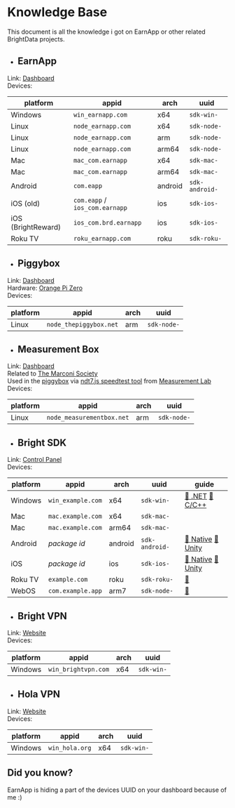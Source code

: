 # Knowledge Base

This document is all the knowledge i got on EarnApp or other related BrightData projects.

-   ## EarnApp

Link: [Dashboard](https://earnapp.com/dashboard/)  
Devices:

| platform           | appid                                                | arch    | uuid                      |
| ------------------ | ---------------------------------------------------- | ------- | ------------------------- |
| Windows            | <code>win_earnapp.com</code>                         | x64     | <code>sdk-win-</code>     |
| Linux              | <code>node_earnapp.com</code>                        | x64     | <code>sdk-node-</code>    |
| Linux              | <code>node_earnapp.com</code>                        | arm     | <code>sdk-node-</code>    |
| Linux              | <code>node_earnapp.com</code>                        | arm64   | <code>sdk-node-</code>    |
| Mac                | <code>mac_com.earnapp</code>                         | x64     | <code>sdk-mac-</code>     |
| Mac                | <code>mac_com.earnapp</code>                         | arm64   | <code>sdk-mac-</code>     |
| Android            | <code>com.eapp</code>                                | android | <code>sdk-android-</code> |
| iOS (old)          | <code>com.eapp</code> / <code>ios_com.earnapp</code> | ios     | <code>sdk-ios-</code>     |
| iOS (BrightReward) | <code>ios_com.brd.earnapp</code>                     | ios     | <code>sdk-ios-</code>     |
| Roku TV            | <code>roku_earnapp.com</code>                        | roku    | <code>sdk-roku-</code>    |

-   ## Piggybox

Link: [Dashboard](https://thepiggybox.net/dashboard)  
Hardware: [Orange Pi Zero](https://orangepi.com/index.php?route=product/product&product_id=844)  
Devices:

| platform | appid                             | arch | uuid                   |
| -------- | --------------------------------- | ---- | ---------------------- |
| Linux    | <code>node_thepiggybox.net</code> | arm  | <code>sdk-node-</code> |

-   ## Measurement Box

Link: [Dashboard](https://measurementbox.net/dashboard)  
Related to [The Marconi Society](https://www.marconisociety.org/)  
Used in the [piggybox](#piggybox) via [ndt7.js speedtest tool](https://github.com/m-lab/ndt7-js) from [Measurement Lab](https://www.measurementlab.net/)  
Devices:

| platform | appid                                | arch | uuid                   |
| -------- | ------------------------------------ | ---- | ---------------------- |
| Linux    | <code>node_measurementbox.net</code> | arm  | <code>sdk-node-</code> |

-   ## Bright SDK

Link: [Control Panel](https://brightdata.com/sdk/cp/releases)  
Devices:

| platform | appid                        | arch    | uuid                      | guide                                                                                                                                                                                            |
| -------- | ---------------------------- | ------- | ------------------------- | ------------------------------------------------------------------------------------------------------------------------------------------------------------------------------------------------ |
| Windows  | <code>win_example.com</code> | x64     | <code>sdk-win-</code>     | [🔗 .NET](https://docs.google.com/document/d/1ldrLj-Bz0XvQWo3rOFAACzZrJ2RFBBPYyH38ujJSCOI/edit) [🔗 C/C++](https://docs.google.com/document/d/17CYEGMn4hrRGvz_YRhm3Gbyhv9YAE1QcXDKGha3hTtE/edit) |
| Mac      | <code>mac.example.com</code> | x64     | <code>sdk-mac-</code>     |                                                                                                                                                                                                  |
| Mac      | <code>mac.example.com</code> | arm64   | <code>sdk-mac-</code>     |                                                                                                                                                                                                  |
| Android  | _package id_                 | android | <code>sdk-android-</code> | [🔗 Native](https://docs.google.com/document/d/1QZgRuod14vfSIBA0_H2d1bsBT3vyJCphjjCXj03D5UQ/edit) [🔗 Unity](https://assetstore.unity.com/packages/add-ons/bright-sdk-for-ios-238602)           |
| iOS      | _package id_                 | ios     | <code>sdk-ios-</code>     | [🔗 Native](https://docs.google.com/document/d/1uK0PE5NRqdF9V1S4I19xAmlFeoXTuFIQh3m5VvmiQWs/edit) [🔗 Unity](https://assetstore.unity.com/packages/add-ons/bright-sdk-for-ios-238602)           |
| Roku TV  | <code>example.com</code>     | roku    | <code>sdk-roku-</code>    | [🔗](https://docs.google.com/document/d/1UpNLNk52maL455yYVERPGIfGf7zHTs5DfX72Cy-uQx8/edit)                                                                                                       |
| WebOS    | <code>com.example.app</code> | arm7    | <code>sdk-node-</code>    | [🔗](https://docs.google.com/document/d/1KAwj4jGSmON88sHM6kH42DpegBC9oc35mlWjYTUHp4k/edit)                                                                                                       |

-   ## Bright VPN

Link: [Website](https://brightvpn.com/)  
Devices:

| platform | appid                          | arch | uuid                  |
| -------- | ------------------------------ | ---- | --------------------- |
| Windows  | <code>win_brightvpn.com</code> | x64  | <code>sdk-win-</code> |

-   ## Hola VPN

Link: [Website](https://hola.org/)  
Devices:

| platform | appid                     | arch | uuid                  |
| -------- | ------------------------- | ---- | --------------------- |
| Windows  | <code>win_hola.org</code> | x64  | <code>sdk-win-</code> |

## Did you know?

EarnApp is hiding a part of the devices UUID on your dashboard because of me :)
